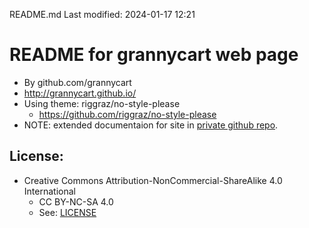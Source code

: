 README.md
Last modified: 2024-01-17 12:21

# README for grannycart web page
* By github.com/grannycart
* http://grannycart.github.io/
* Using theme: riggraz/no-style-please
	* https://github.com/riggraz/no-style-please
* NOTE: extended documentaion for site in [private github repo](../shuttlebay/github-pages-tech-notes.md).

## License:
* Creative Commons Attribution-NonCommercial-ShareAlike 4.0 International
	* CC BY-NC-SA 4.0
	* See: [LICENSE](./LICENSE)






